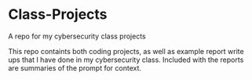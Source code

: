 # Class-Projects
A repo for my cybersecurity class projects

This repo containts both coding projects, as well as example report write ups that I have done in my cybersecurity class. Included with the reports are summaries of the prompt for context.

